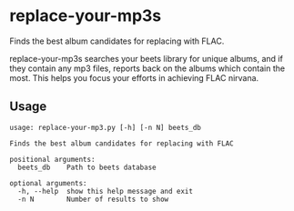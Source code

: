 # replace-your-mp3s
Finds the best album candidates for replacing with FLAC.

replace-your-mp3s searches your beets library for unique albums, and if they contain any mp3 files, reports back on the albums which contain the most. This helps you focus your efforts in achieving FLAC nirvana.

## Usage
```
usage: replace-your-mp3.py [-h] [-n N] beets_db

Finds the best album candidates for replacing with FLAC

positional arguments:
  beets_db    Path to beets database

optional arguments:
  -h, --help  show this help message and exit
  -n N        Number of results to show
```
